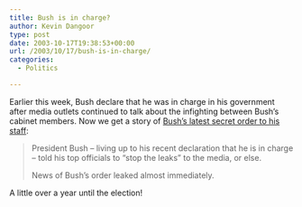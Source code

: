 ```yaml
---
title: Bush is in charge?
author: Kevin Dangoor
type: post
date: 2003-10-17T19:38:53+00:00
url: /2003/10/17/bush-is-in-charge/
categories:
  - Politics

---
```

Earlier this week, Bush declare that he was in charge in his government after media outlets continued to talk about the infighting between Bush&#8217;s cabinet members. Now we get a story of [Bush&#8217;s latest secret order to his staff][1]:

> President Bush &#8211; living up to his recent declaration that he is in charge &#8211; told his top officials to &#8220;stop the leaks&#8221; to the media, or else.
> 
> News of Bush&#8217;s order leaked almost immediately.

A little over a year until the election!

 [1]: http://www.philly.com/mld/inquirer/news/nation/7023679.htm "The Philadelphia Inquirer Online"